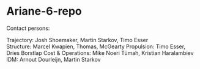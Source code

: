 # Ariane-6-repo

Contact persons:

Trajectory:        Josh Shoemaker, Martin Starkov, Timo Esser    
Structure:         Marcel Kwapien, Thomas, McGearty
Propulsion:        Timo Esser, Dries Borstlap
Cost & Operations: Mike Noeri Tümah, Kristian Haralambiev
IDM:               Arnout Dourleijn, Martin Starkov


